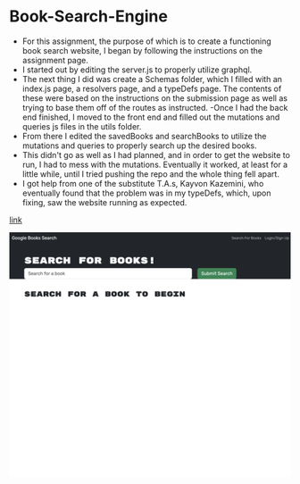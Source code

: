 # Book-Search-Engine
- For this assignment, the purpose of which is to create a functioning book search website, I began by following the instructions on the assignment page.
- I started out by editing the server.js to properly utilize graphql.
- The next thing I did was create a Schemas folder, which I filled with an index.js page, a resolvers page, and a typeDefs page. The contents of these were based on the instructions on the submission page as well as trying to base them off of the routes as instructed.
-Once I had the back end finished, I moved to the front end and filled out the mutations and queries js files in the utils folder.
- From there I edited the savedBooks and searchBooks to utilize the mutations and queries to properly search up the desired books. 
- This didn't go as well as I had planned, and in order to get the website to run, I had to mess with the mutations. Eventually it worked, at least for a little while, until I tried pushing the repo and the whole thing fell apart.
- I got help from one of the substitute T.A.s, Kayvon Kazemini, who eventually found that the problem was in my typeDefs, which, upon fixing, saw the website running as expected.

[link](https://enigmatic-temple-00214-c1a754d89175.herokuapp.com/)

![Screenshot](./Screenshot.png)